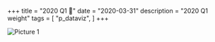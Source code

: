 +++
title = "2020 Q1 🎨"
date = "2020-03-31"
description = "2020 Q1 weight"
tags = [
    "p_dataviz",
]
+++

![Picture 1](/images/2020Q1_weight.png)